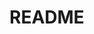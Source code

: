 # README
<!-- NO code -->

<!-- 例//本記入後 例全削除//
--------------------------------------------------
## 〇〇sテーブル
|Column   |Type      |Options    |
|---------|----------|-----------|
|nickname |string    |null: false|
|email    |string    |null: false, unique: true|
|user     |references|foreign_key: true, null: false|

### Association
- has_many :〇〇s(テーブル名)
- belongs_to :〇〇(テーブル名)
--------------------------------------------------
-->


<!--
## sテーブル
|Column |Type |Options |
|-------|-----|--------|
| | | |
| | | |

### Association
-  :
-->